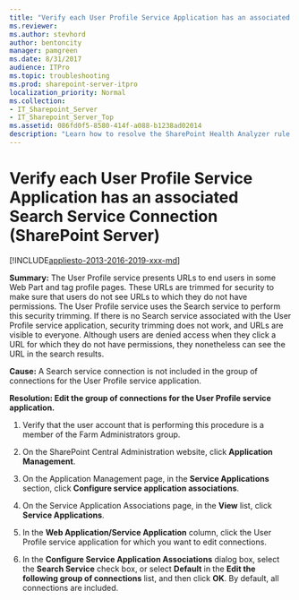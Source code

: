 ```yaml
---
title: "Verify each User Profile Service Application has an associated Search Service Connection (SharePoint Server)"
ms.reviewer: 
ms.author: stevhord
author: bentoncity
manager: pamgreen
ms.date: 8/31/2017
audience: ITPro
ms.topic: troubleshooting
ms.prod: sharepoint-server-itpro
localization_priority: Normal
ms.collection:
- IT_Sharepoint_Server
- IT_Sharepoint_Server_Top
ms.assetid: 086fd0f5-8580-414f-a088-b1238ad02014
description: "Learn how to resolve the SharePoint Health Analyzer rule: Verify each User Profile Service Application has an associated Search Service Connection, for SharePoint Server."
---
```


# Verify each User Profile Service Application has an associated Search Service Connection (SharePoint Server)

[!INCLUDE[appliesto-2013-2016-2019-xxx-md](../includes/appliesto-2013-2016-2019-xxx-md.md)]
  
 **Summary:** The User Profile service presents URLs to end users in some Web Part and tag profile pages. These URLs are trimmed for security to make sure that users do not see URLs to which they do not have permissions. The User Profile service uses the Search service to perform this security trimming. If there is no Search service associated with the User Profile service application, security trimming does not work, and URLs are visible to everyone. Although users are denied access when they click a URL for which they do not have permissions, they nonetheless can see the URL in the search results. 
  
 **Cause:** A Search service connection is not included in the group of connections for the User Profile service application. 
  
 **Resolution: Edit the group of connections for the User Profile service application.**
  
1. Verify that the user account that is performing this procedure is a member of the Farm Administrators group.
    
2. On the SharePoint Central Administration website, click **Application Management**.
    
3. On the Application Management page, in the **Service Applications** section, click **Configure service application associations**.
    
4. On the Service Application Associations page, in the **View** list, click **Service Applications**.
    
5. In the **Web Application/Service Application** column, click the User Profile service application for which you want to edit connections. 
    
6. In the **Configure Service Application Associations** dialog box, select the **Search Service** check box, or select **Default** in the **Edit the following group of connections** list, and then click **OK**. By default, all connections are included.
    

